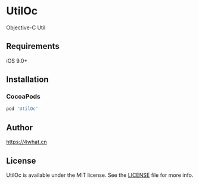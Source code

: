 # UtilOc

Objective-C Util

## Requirements

iOS 9.0+

## Installation

### CocoaPods

```ruby
pod 'UtilOc'
```

## Author

https://4what.cn

## License

UtilOc is available under the MIT license. See the [LICENSE](http://github.com/4what/UtilOc/blob/master/LICENSE) file for more info.
